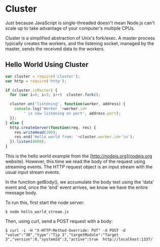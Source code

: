 # Cluster

Just because JavaScript is single-threaded doesn't mean Node.js can't scale up to
take advantage of your computer's multiple CPUs.

Cluster is a simplified abstraction of Unix's fork/exec. A master process
typically creates the workers, and the listening socket, managed by the master,
sends the received data to the workers.


## Hello World Using Cluster

```javascript
var cluster = require('cluster');
var http = require('http');

if (cluster.isMaster) {
  for (var i=0; i<3; i++)  cluster.fork();

  cluster.on('listening', function(worker, address) {
    console.log('Worker '+worker.id+
        ' is now listening on port', address.port);
  });
} else {
  http.createServer(function(req, res) {
    res.writeHead(200);
    res.end('Hello world from: '+cluster.worker.id+'\n');
  }).listen(8000);
}
```

This is the hello world example from the [http://nodejs.org](nodejs.org
website). However, this time we read the body of the request using streaming
events. The HTTP request object is an input stream with the usual input stream
events.

In the function getBody(), we accumulate the body text using the 'data' event
and, once the 'end' event arrives, we know we have the entire message body.

To run this, first start the node server:

    $ node hello_world_stream.js

Then, using curl, send a POST request with a body:

    $ curl -i -H "X-HTTP-Method-Override: PUT" -X POST -d "value":"30","type":"Tip 3","targetModule":"Target 3","version":0,"systemId":3,"active":true  http://localhost:1337/

